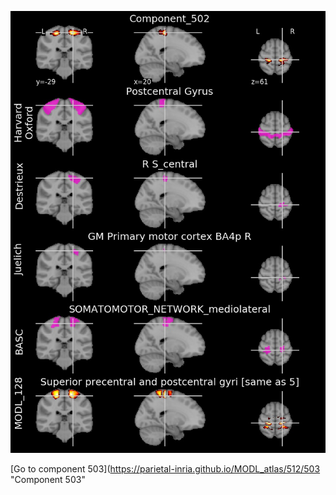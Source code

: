 


![502](preliminary/502.jpg "Component 502")

[Go to component 503](https://parietal-inria.github.io/MODL_atlas/512/503 "Component 503"